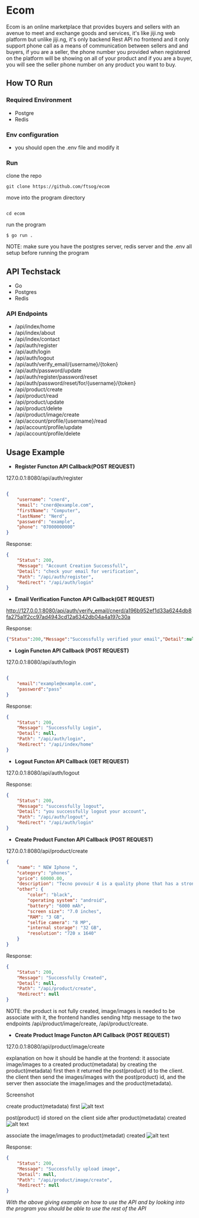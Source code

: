 # Ecom

Ecom is an online marketplace that provides buyers and sellers with an avenue to meet and exchange goods and services, it's like jiji.ng web platform but unlike jiji.ng, it's only backend Rest API no frontend and it only support phone call as a means of communication between sellers and and buyers, if you are a seller, the phone number you provided when registered on the platform will be showing on all of your product and if you are a buyer, you will see the seller phone number on any product you want to buy.

## How TO Run

### Required Environment

- Postgre
- Redis

### Env configuration
- you should open the .env file and modify it

### Run 

clone the repo
```
git clone https://github.com/ftsog/ecom

```
move into the program directory
```

cd ecom 

```

run the program
```
$ go run .

```

NOTE: make sure you have the postgres server, redis server and the .env all setup before running the program

## API Techstack
- Go
- Postgres
- Redis

### API Endpoints
- /api/index/home
- /api/index/about
- /api/index/contact
- /api/auth/register
- /api/auth/login
- /api/auth/logout
- /api/auth/verify_email/{username}/{token}
- /api/auth/password/update
- /api/auth/register/password/reset
- /api/auth/password/reset/for/{username}/{token}
- /api/product/create
- /api/product/read
- /api/product/update
- /api/product/delete
- /api/product/image/create
- /api/account/profile/{username}/read
- /api/account/profile/update
- /api/account/profile/delete

## Usage Example

- **Register Functon API Callback(POST REQUEST)**

127.0.0.1:8080/api/auth/register

```json

{
    "username": "cnerd",
    "email": "cnerd@example.com",
    "firstName": "Computer",
    "lastName": "Nerd",
    "password": "example",
    "phone": "07000000000"
}

```
Response:
```json
{
    "Status": 200,
    "Message": "Account Creation Successfull",
    "Detail": "check your email for verification",
    "Path": "/api/auth/register",
    "Redirect": "/api/auth/login"
}
```


- **Email Verification Functon API Callback(GET REQUEST)**

http://127.0.0.1:8080/api/auth/verify_email/cnerd/a196b952ef1d33a6244db8fa275a1f2cc97ad4943cd12a6342db04a4a197c30a

Response:
```json
{"Status":200,"Message":"Successfully verified your email","Detail":null,"Path":null,"Redirect":null}
```


- **Login Functon API Callback (POST REQUEST)**

127.0.0.1:8080/api/auth/login

```json

{
    "email":"example@example.com",
    "password":"pass"
}

```

Response:

```json
{
    "Status": 200,
    "Message": "Successfully Login",
    "Detail": null,
    "Path": "/api/auth/login",
    "Redirect": "/api/index/home"
}
```

- **Logout Functon API Callback (GET REQUEST)**

127.0.0.1:8080/api/auth/logout


Response:

```json
{
    "Status": 200,
    "Message": "successfully logout",
    "Detail": "you successfully logout your account",
    "Path": "/api/auth/logout",
    "Redirect": "/api/auth/login"
}
```



- **Create Product Functon API Callback (POST REQUEST)**

127.0.0.1:8080/api/product/create

```json
{
    "name": " NEW Iphone ",
    "category": "phones",
    "price": 60000.00,
    "description": "Tecno povouir 4 is a quality phone that has a strong battery life",
    "other": {
        "color": "black",
        "operating system": "android",
        "battery": "6000 mAh",
        "screen size": "7.0 inches",
        "RAM": "3 GB",
        "selfie camera": "8 MP",
        "internal storage": "32 GB",
        "resolution": "720 x 1640"
    }
}
```

Response:

```json
{
    "Status": 200,
    "Message": "Successfully Created",
    "Detail": null,
    "Path": "/api/product/create",
    "Redirect": null
}
```

NOTE: the product is not fully created, image/images is needed to be associate with it, the frontend handles sending http message to the two endpoints /api/product/image/create, /api/product/create.


- **Create Product Image Functon API Callback (POST REQUEST)**

127.0.0.1:8080/api/product/image/create

explanation on how it should be handle at the frontend:
it associate image/images to a created product(metadata) by creating the product(metadata) first then it returned the post(product) id to the client. the client then send the images/images with the post(product) id, and the server then associate the image/images and the product(metadata).

Screenshot

create product(metadata) first
![alt text](https://github.com/ftsog/ecom/blob/main/static/images/product.jpg?raw=true)

post(product) id stored on the client side after product(metadata) created
![alt text](https://github.com/ftsog/ecom/blob/main/static/images/postid.jpg?raw=true)

associate the image/images to product(metadat) created
![alt text](https://github.com/ftsog/ecom/blob/main/static/images/image.jpg?raw=true)



Response:

```json
{
    "Status": 200,
    "Message": "Successfully upload image",
    "Detail": null,
    "Path": "/api/product/image/create",
    "Redirect": null
}
```


*With the above giving example on how to use the API and by looking into the program you should be able to use the rest of the API*






